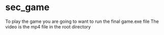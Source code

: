 # sec_game
To play the game you are going to want to run the final game.exe file
The video is the mp4 file in the root directory
